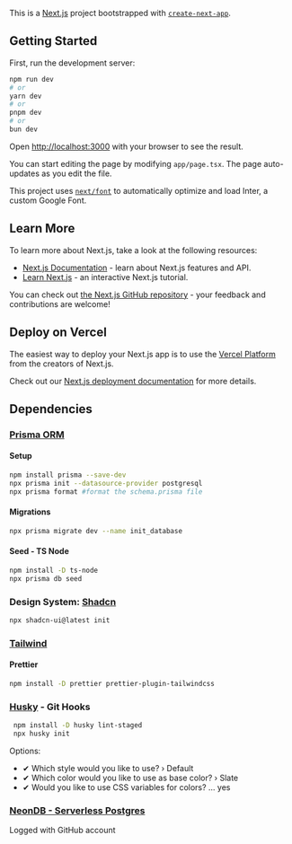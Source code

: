 This is a [Next.js](https://nextjs.org/) project bootstrapped with [`create-next-app`](https://github.com/vercel/next.js/tree/canary/packages/create-next-app).

## Getting Started

First, run the development server:

```bash
npm run dev
# or
yarn dev
# or
pnpm dev
# or
bun dev
```

Open [http://localhost:3000](http://localhost:3000) with your browser to see the result.

You can start editing the page by modifying `app/page.tsx`. The page auto-updates as you edit the file.

This project uses [`next/font`](https://nextjs.org/docs/basic-features/font-optimization) to automatically optimize and load Inter, a custom Google Font.

## Learn More

To learn more about Next.js, take a look at the following resources:

- [Next.js Documentation](https://nextjs.org/docs) - learn about Next.js features and API.
- [Learn Next.js](https://nextjs.org/learn) - an interactive Next.js tutorial.

You can check out [the Next.js GitHub repository](https://github.com/vercel/next.js/) - your feedback and contributions are welcome!

## Deploy on Vercel

The easiest way to deploy your Next.js app is to use the [Vercel Platform](https://vercel.com/new?utm_medium=default-template&filter=next.js&utm_source=create-next-app&utm_campaign=create-next-app-readme) from the creators of Next.js.

Check out our [Next.js deployment documentation](https://nextjs.org/docs/deployment) for more details.

## Dependencies

### [Prisma ORM](https://www.prisma.io/docs/getting-started/quickstart)

#### Setup

```bash
npm install prisma --save-dev
npx prisma init --datasource-provider postgresql
npx prisma format #format the schema.prisma file
```

#### Migrations

```bash
npx prisma migrate dev --name init_database
```

#### Seed - TS Node

```bash
npm install -D ts-node
npx prisma db seed
```

### Design System: [Shadcn](https://ui.shadcn.com/docs/installation/next)

```bash
npx shadcn-ui@latest init
```
### [Tailwind](https://tailwindcss.com/blog/automatic-class-sorting-with-prettier)

#### Prettier
```bash
npm install -D prettier prettier-plugin-tailwindcss
```

### [Husky](https://typicode.github.io/husky/get-started.html) - Git Hooks
```bash
 npm install -D husky lint-staged
 npx husky init
```

Options:

* ✔ Which style would you like to use? › Default
* ✔ Which color would you like to use as base color? › Slate
* ✔ Would you like to use CSS variables for colors? …  yes


### [NeonDB - Serverless Postgres](https://console.neon.tech/app/projects/proud-frost-91088754)

Logged with GitHub account
